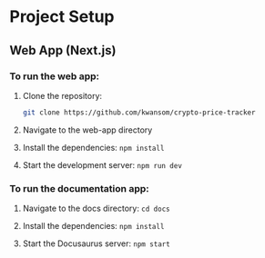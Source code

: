 # Project Setup

## Web App (Next.js)

### To run the web app:

1. Clone the repository:

   ```bash
   git clone https://github.com/kwansom/crypto-price-tracker

   ```

2. Navigate to the web-app directory

3. Install the dependencies: `npm install`

4. Start the development server: `npm run dev`

### To run the documentation app:

1. Navigate to the docs directory: `cd docs`

2. Install the dependencies: `npm install`

3. Start the Docusaurus server: `npm start`
